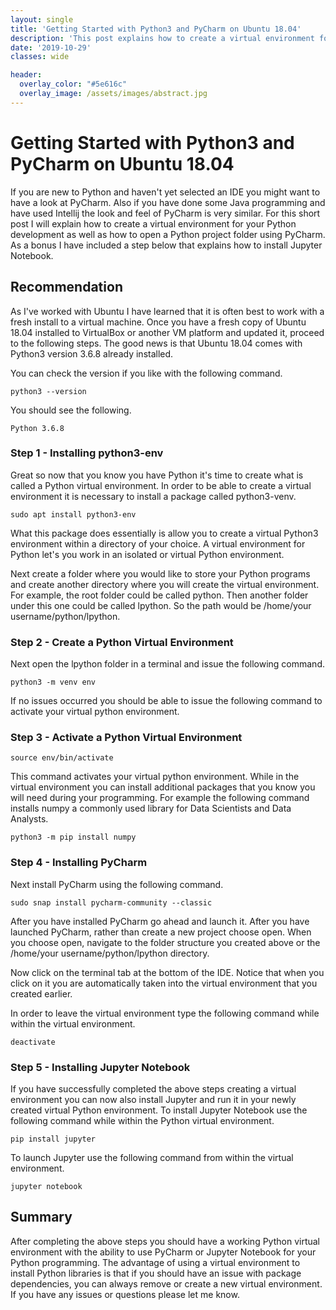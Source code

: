```yaml
---
layout: single
title: 'Getting Started with Python3 and PyCharm on Ubuntu 18.04'
description: 'This post explains how to create a virtual environment for Python development as well as how to open a Python project folder using PyCharm. As a bonus I have included a step below that explains how to install Jupyter Notebook.'
date: '2019-10-29'
classes: wide

header:
  overlay_color: "#5e616c"
  overlay_image: /assets/images/abstract.jpg
---
```


# Getting Started with Python3 and PyCharm on Ubuntu 18.04

If you are new to Python and haven't yet selected an IDE you might want to have a look at PyCharm. Also if you have done some Java programming and have used Intellij the look and feel of PyCharm is very similar. For this short post I will explain how to create a virtual environment for your Python development as well as how to open a Python project folder using PyCharm.  As a bonus I have included a step below that explains how to install Jupyter Notebook.  

## Recommendation

As I've worked with Ubuntu I have learned that it is often best to work with a fresh install to a virtual machine. Once you have a fresh copy of Ubuntu 18.04 installed to VirtualBox or another VM platform and updated it, proceed to the following steps. The good news is that Ubuntu 18.04 comes with Python3 version 3.6.8 already installed. 

You can check the version if you like with the following command. 

```
python3 --version
```
You should see the following.  

```
Python 3.6.8
```
### Step 1 - Installing python3-env

Great so now that you know you have Python it's time to create what is called a Python virtual environment. In order to be able to create a virtual environment it is necessary to install a package called python3-venv.  
```
sudo apt install python3-env
```
What this package does essentially is allow you to create a virtual Python3 environment within a directory of your choice. A virtual environment for Python let's you work in an isolated or virtual Python environment.  

Next create a folder where you would like to store your Python programs and create another directory where you will create the virtual environment. For example, the root folder could be called python.  Then another folder under this one could be called lpython.  So the path would be /home/your username/python/lpython.  

### Step 2 - Create a Python Virtual Environment

Next open the lpython folder in a terminal and issue the following command.
```
python3 -m venv env
```
If no issues occurred you should be able to issue the following command to activate your virtual python environment. 

### Step 3 - Activate a Python Virtual Environment

```
source env/bin/activate
```
This command activates your virtual python environment.  While in the virtual environment you can install additional packages that you know you will need during your programming. For example the following command installs numpy a commonly used library for Data Scientists and Data Analysts.
```
python3 -m pip install numpy
```
### Step 4 - Installing PyCharm

Next install PyCharm using the following command.

```
sudo snap install pycharm-community --classic
```
After you have installed PyCharm go ahead and launch it.  After you have launched PyCharm, rather than create a new project choose open.  When you choose open, navigate to the folder structure you created above or the /home/your username/python/lpython directory.  

Now click on the terminal tab at the bottom of the IDE.  Notice that when you click on it you are automatically taken into the virtual environment that you created earlier.  

In order to leave the virtual environment type the following command while within the virtual environment. 
```
deactivate
```

### Step 5 - Installing Jupyter Notebook

If you have successfully completed the above steps creating a virtual environment you can now also install Jupyter and run it in your newly created virtual Python environment.  To install Jupyter Notebook use the following command while within the Python virtual environment. 

```
pip install jupyter
```

To launch Jupyter use the following command from within the virtual environment. 

```
jupyter notebook
```

## Summary

After completing the above steps you should have a working Python virtual environment with the ability to use PyCharm or Jupyter Notebook for your Python programming.   The advantage of using a virtual environment to install Python libraries is that if you should have an issue with package dependencies, you can always remove or create a new virtual environment. If you have any issues or questions please let me know.  